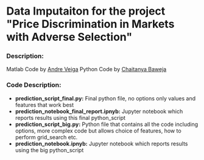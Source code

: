 # Data Imputaiton for the project "Price Discrimination in Markets with Adverse Selection"
### Description:

Matlab Code by [Andre Veiga]()
Python Code by [Chaitanya Baweja]()

### Code Description:
* **prediction_script_final.py:** Final python file, no options only values and features that work best
* **prediction_notebook_final_report.ipnyb:** Jupyter notebook which reports results using this final python_script
* **prediction_script_big.py:** Python file that contains all the code including options, more complex code but allows choice of features, how to perform grid_search etc.
* **prediction_notebook.ipnyb:** Jupyter notebook which reports results using the big python_script
